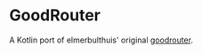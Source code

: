 # GoodRouter

A Kotlin port of elmerbulthuis' original [goodrouter](https://github.com/elmerbulthuis/goodrouter).
